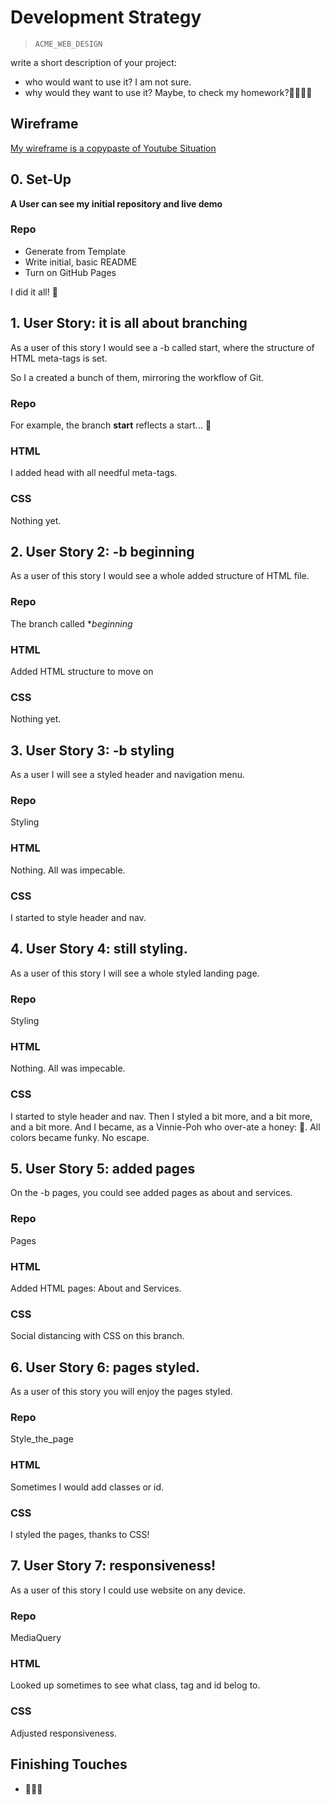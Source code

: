 # Development Strategy

> `ACME_WEB_DESIGN`

write a short description of your project:
- who would want to use it? I am not sure.
- why would they want to use it? Maybe, to check my homework?🥚🍳🍳🍳

## Wireframe

[My wireframe is a copypaste of Youtube Situation](https://www.youtube.com/watch?v=Wm6CUkswsNw)

## 0. Set-Up

__A User can see my initial repository and live demo__

### Repo

- Generate from Template
- Write initial, basic README
- Turn on GitHub Pages

I did it all! 🥚

## 1. User Story: it is all about branching
As a user of this story I would see a -b called start, where the structure of HTML meta-tags is set.

So I a created a bunch of them, mirroring the workflow of Git.

### Repo

For example, the branch **start** reflects a start... 🥚

### HTML

I added head with all needful meta-tags.

### CSS

Nothing yet.


## 2. User Story 2: -b beginning
As a user of this story I would see a whole added structure of HTML file.

### Repo

The branch called **beginning*

### HTML

Added HTML structure to move on

### CSS

Nothing yet.

## 3. User Story 3: -b styling
As a user I will see a styled header and navigation menu.

### Repo

Styling

### HTML

Nothing. All was impecable.

### CSS

I started to style header and nav.

## 4. User Story 4: still styling.
As a user of this story I will see a whole styled landing page.

### Repo

Styling

### HTML

Nothing. All was impecable.

### CSS

I started to style header and nav. Then I styled a bit more, and a bit more, and a bit more.
And I became, as a Vinnie-Poh who over-ate a honey: 🍳. All colors became funky. No escape.

## 5. User Story 5: added pages
On the -b pages, you could see added pages as about and services.

### Repo

Pages

### HTML

Added HTML pages: About and Services.

### CSS

Social distancing with CSS on this branch.

## 6. User Story 6: pages styled.
As a user of this story you will enjoy the pages styled.

### Repo

Style_the_page

### HTML

Sometimes I would add classes or id.

### CSS

I styled the pages, thanks to CSS!

## 7. User Story 7: responsiveness!
As a user of this story I could use website on any device.

### Repo

MediaQuery

### HTML

Looked up sometimes to see what class, tag and id belog to.

### CSS

Adjusted responsiveness.


## Finishing Touches

- 🍳🍳🍳
